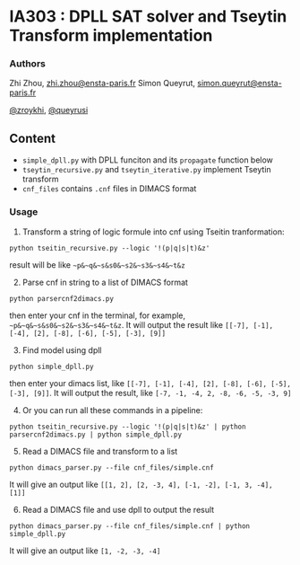 IA303 : DPLL SAT solver and Tseytin Transform implementation
====

### Authors
Zhi Zhou, <zhi.zhou@ensta-paris.fr>
 Simon Queyrut,  <simon.queyrut@ensta-paris.fr>
 
 [@zroykhi](https://github.com/zroykhi), [@queyrusi][github] 

[github]: http://github.com/queyrusi


## Content
+ `simple_dpll.py` with DPLL funciton and its `propagate` function below
+ `tseytin_recursive.py` and `tseytin_iterative.py` implement Tseytin transform
+ `cnf_files` contains `.cnf` files in DIMACS format

### Usage 

1. Transform a string of logic formule into cnf using Tseitin tranformation:
```
python tseitin_recursive.py --logic '!(p|q|s|t)&z'
```
result will be like `~p&~q&~s&s0&~s2&~s3&~s4&~t&z`

2. Parse cnf in string to a list of DIMACS format
```
python parsercnf2dimacs.py
```
then enter your cnf in the terminal, for example, `~p&~q&~s&s0&~s2&~s3&~s4&~t&z`. It will output the result like `[[-7], [-1], [-4], [2], [-8], [-6], [-5], [-3], [9]]`

3. Find model using dpll
```
python simple_dpll.py
```
then enter your dimacs list, like `[[-7], [-1], [-4], [2], [-8], [-6], [-5], [-3], [9]]`. It will output the result, like `[-7, -1, -4, 2, -8, -6, -5, -3, 9]`

4. Or you can run all these commands in a pipeline:
```
python tseitin_recursive.py --logic '!(p|q|s|t)&z' | python parsercnf2dimacs.py | python simple_dpll.py
```

5. Read a DIMACS file and transform to a list
```
python dimacs_parser.py --file cnf_files/simple.cnf
```
It will give an output like `[[1, 2], [2, -3, 4], [-1, -2], [-1, 3, -4], [1]]`

6. Read a DIMACS file and use dpll to output the result
```
python dimacs_parser.py --file cnf_files/simple.cnf | python simple_dpll.py
```
It will give an output like `[1, -2, -3, -4]`